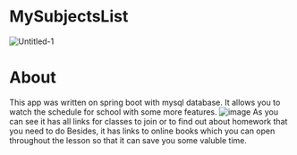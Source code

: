 # MySubjectsList
![Untitled-1](https://user-images.githubusercontent.com/51232472/168129923-2b761444-c6c4-4a24-93be-b7921f1d3a76.png)
# About
This app was written on spring boot with mysql database.
It allows you to watch the schedule for school with some more features.
![image](https://user-images.githubusercontent.com/51232472/168130150-cae358d1-08a3-422a-adc3-9018f5644ac6.png)
As you can see it has all links for classes to join or to find out about homework that you need to do
Besides, it has links to online books which you can open throughout the lesson so that it can save you some valuble time.
